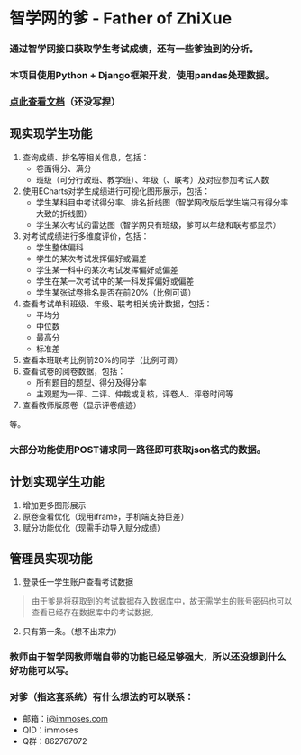 #  智学网的爹 - Father of ZhiXue
### 通过智学网接口获取学生考试成绩，还有一些爹独到的分析。
### 本项目使用Python + Django框架开发，使用pandas处理数据。
### [点此查看文档](https://github.com/immoses648/father-of-zhixue)（还没写捏）


## 现实现学生功能
1. 查询成绩、排名等相关信息，包括：
    - 卷面得分、满分
    - 班级（可分行政班、教学班）、年级（、联考）及对应参加考试人数
2. 使用ECharts对学生成绩进行可视化图形展示，包括：
    - 学生某科目中考试得分率、排名折线图（智学网改版后学生端只有得分率大致的折线图）
    - 学生某次考试的雷达图（智学网只有班级，爹可以年级和联考都显示）
3. 对考试成绩进行多维度评价，包括：
    - 学生整体偏科
    - 学生的某次考试发挥偏好或偏差
    - 学生某一科中的某次考试发挥偏好或偏差
    - 学生在某一次考试中的某一科发挥偏好或偏差
    - 学生某张试卷排名是否在前20%（比例可调）
4. 查看考试单科班级、年级、联考相关统计数据，包括：
    - 平均分
    - 中位数
    - 最高分
    - 标准差
5. 查看本班联考比例前20%的同学（比例可调）
6. 查看试卷的阅卷数据，包括：
    - 所有题目的题型、得分及得分率
    - 主观题为一评、二评、仲裁或复核，评卷人、评卷时间等
7. 查看教师版原卷（显示评卷痕迹）

等。
### 大部分功能使用POST请求同一路径即可获取json格式的数据。


## 计划实现学生功能
1. 增加更多图形展示
2. 原卷查看优化（现用iframe，手机端支持巨差）
3. 赋分功能优化（现需手动导入赋分成绩）


## 管理员实现功能
1. 登录任一学生账户查看考试数据
> 由于爹是将获取到的考试数据存入数据库中，故无需学生的账号密码也可以查看已经存在数据库中的考试数据。
2. 只有第一条。（想不出来力）



### 教师由于智学网教师端自带的功能已经足够强大，所以还没想到什么好功能可以写。
### 对爹（指这套系统）有什么想法的可以联系：
  - 邮箱：[i@immoses.com](mailto:i@immoses.com)
  - QID：immoses
  - Q群：862767072
